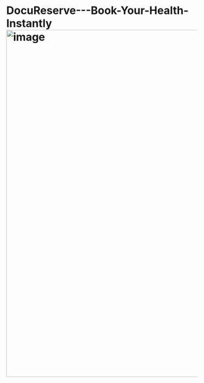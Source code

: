 # DocuReserve---Book-Your-Health-Instantly<img width="1822" height="915" alt="image" src="https://github.com/user-attachments/assets/89f2455e-1efd-4a3b-8f72-a4f15285ed8d" />
